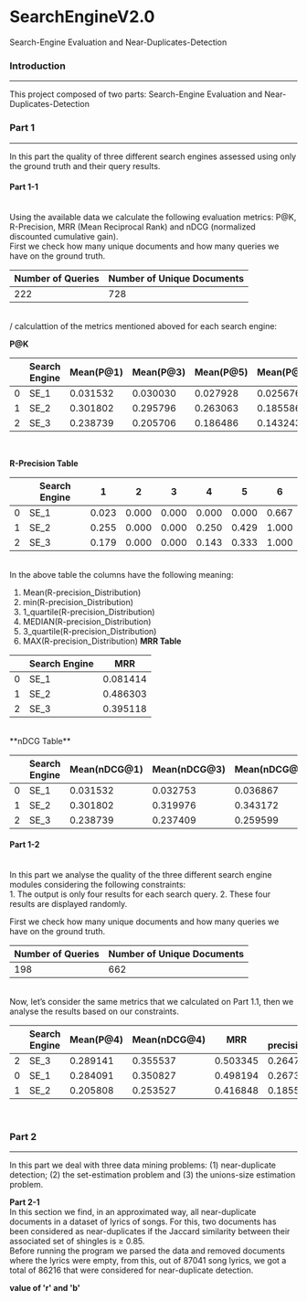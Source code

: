 # SearchEngineV2.0
Search-Engine Evaluation and Near-Duplicates-Detection

### Introduction
------
This project composed of two parts: Search-Engine Evaluation and Near-Duplicates-Detection

### Part 1
------
In this part the quality of three different search engines assessed using only the ground truth and their query results.

#### Part 1-1
<br/>
Using the available data we calculate the following evaluation metrics: P@K, R-Precision, MRR (Mean Reciprocal Rank) and nDCG (normalized discounted cumulative gain).<br/>
First we check how many unique documents and how many queries we have on the ground truth.<br/>

|Number of Queries|Number of Unique Documents|
|---|---|
|222|728|
<br>/
calculattion of the metrics mentioned aboved for each search engine:<br/>

**P@K** <br/>

|   |Search Engine|Mean(P@1)|Mean(P@3)|Mean(P@5)|Mean(P@10)|
|---|---|---|---|---|---|
|0|SE_1|0.031532|0.030030|0.027928|0.025676|
|1|SE_2|0.301802|0.295796|0.263063|0.185586|
|2|SE_3|0.238739|0.205706|0.186486|0.143243|
<br/>

**R-Precision Table** <br/>

|   |Search Engine|1|2|3|4|5|6|
|---|---|---|---|---|---|---|---|
|0|SE_1|0.023|0.000|0.000|0.000|0.000|0.667|
|1|SE_2|0.255|0.000|0.000|0.250|0.429|1.000|
|2|SE_3|0.179|0.000|0.000|0.143|0.333|1.000|
<br/>
In the above table the columns have the following meaning:<br/>

1. Mean(R-precision_Distribution)
2. min(R-precision_Distribution)
3. 1_quartile(R-precision_Distribution)
4. MEDIAN(R-precision_Distribution)
5. 3_quartile(R-precision_Distribution)
6. MAX(R-precision_Distribution)
**MRR Table** <br/>

|   |Search Engine|MRR|
|---|---|---|
|0|SE_1|0.081414|
|1|SE_2|0.486303|
|2|SE_3|0.395118|
<br/>
**nDCG Table** <br/>

|   |Search Engine|Mean(nDCG@1)|Mean(nDCG@3)|Mean(nDCG@5)|Mean(nDCG@10)|
|---|---|---|---|---|---|
|0|SE_1|0.031532|0.032753|0.036867|0.051712|
|1|SE_2|0.301802|0.319976|0.343172|0.371056|
|2|SE_3|0.238739|0.237409|0.259599|0.299687|

#### Part 1-2
<br/>
In this part we analyse the quality of the three different search engine modules considering the following constraints:<br/>
1. The output is only four results for each search query.
2. These four results are displayed randomly.

First we check how many unique documents and how many queries we have on the ground truth.<br/>

|Number of Queries|Number of Unique Documents|
|---|---|
|198|662|
<br/>
Now, let’s consider the same metrics that we calculated on Part 1.1, then we analyse the results based on our constraints.<br/>

|   |Search Engine|Mean(P@4)|Mean(nDCG@4)|MRR|Mean(R-precision_Distribution)|
|---|---|---|---|---|---|
|2|SE_3|0.289141|0.355537|0.503345|0.264729|
|0|SE_1|0.284091|0.350827|0.498194|0.267304|
|1|SE_2|0.205808|0.253527|0.416848|0.185576|
<br/>

### Part 2
------
In this part we deal with three data mining problems: (1) near-duplicate detection; (2) the set-estimation problem and (3) the unions-size estimation problem.<br/>

**Part 2-1** <br/>
In this section we find, in an approximated way, all near-duplicate documents in a dataset of lyrics of songs. For this, two documents has been considered as near-duplicates if the Jaccard similarity between their associated set of shingles is ≥ 0.85.<br/>
Before running the program we parsed the data and removed documents where the lyrics were empty, from this, out of 87041 song lyrics, we got a total of 86216 that were considered for near-duplicate detection.<br/>

**value of 'r' and 'b'** <br/>

